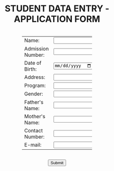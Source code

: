 <!DOCTYPE html>
<html>
    <body>
        <center>
            <h1>STUDENT DATA ENTRY - APPLICATION FORM</h1>
            <form action="action_page.php" method="post">
                <table style="width : 45%;margin-top:-20em;margin-bottom:2em" id="student">
                    <tr><td>Name:</td><td><input type="text" name="name"></td></tr><br><br>
                    <tr><td>Admission Number:</td><td> <input type="text" name="admission"></td></tr><br><br>
                    <tr><td>Date of Birth: </td><td><input type="date" name="DOB"></td></tr><br><br>
                    <tr><td>Address: </td><td><input type="text" name="address"></td></tr><br><br>
                    <tr><td>Program: </td><td><input type="text" name="program"></td></tr><br><br>
                    <tr><td>Gender: </td><td><input type="text" name="gender"></td></tr><br><br>
                    <tr><td>Father's Name: </td><td><input type="text" name="fname"></td>
                        <td>Occupation: </td><td><input type="text" name="foccu"></td></tr><br><br>
                    <tr><td>Mother's Name: </td><td><input type="text" name="mname"></td>
                        <td>Occupation: </td><td><input type="text" name="moccu"></td></tr><br><br>
                    <tr><td>Contact Number: </td><td><input type="text" name="number"></td></tr><br><br>
                    <tr><td>E-mail: </td><td><input type="text" name="email"></td></tr><br><br>
                </table>
                <input type="submit" value="Submit">
            </form>
        </center>
    </body>
</html>





